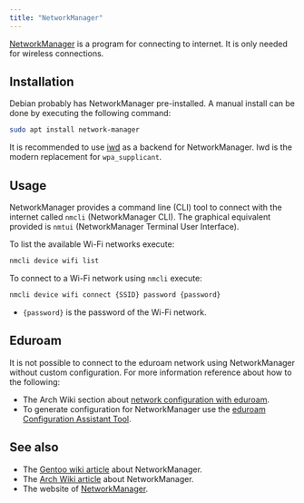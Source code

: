 ```yaml
---
title: "NetworkManager"
---
```


[NetworkManager](https://networkmanager.dev) is a program for connecting
to internet. It is only needed for wireless connections.

## Installation
Debian probably has NetworkManager pre-installed. A manual install can
be done by executing the following command:

```sh
sudo apt install network-manager
```

It is recommended to use [iwd](https://wiki.gentoo.org/wiki/Iwd) as a
backend for NetworkManager. Iwd is the modern replacement for
`wpa_supplicant`.

## Usage

NetworkManager provides a command line (CLI) tool to connect with the
internet called `nmcli` (NetworkManager CLI). The graphical equivalent
provided is `nmtui` (NetworkManager Terminal User Interface).

To list the available Wi-Fi networks execute:

```sh
nmcli device wifi list
```

To connect to a Wi-Fi network using `nmcli` execute:

```sh
nmcli device wifi connect {SSID} password {password}
```

* `{password}` is the password of the Wi-Fi network.

## Eduroam
It is not possible to connect to the eduroam network using
NetworkManager without custom configuration. For more information
reference about how to the following:

* The Arch Wiki section about [network configuration with eduroam](https://wiki.archlinux.org/title/Network_configuration/Wireless#eduroam).
* To generate configuration for NetworkManager use the [eduroam Configuration Assistant Tool](https://cat.eduroam.org/).

## See also
* The [Gentoo wiki article](https://wiki.gentoo.org/wiki/NetworkManager) about NetworkManager.
* The [Arch Wiki article](https://wiki.archlinux.org/title/NetworkManager) about NetworkManager.
* The website of [NetworkManager](https://networkmanager.dev/docs/).
